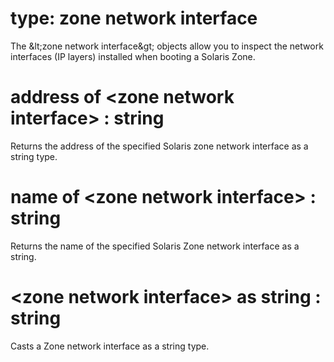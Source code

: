 # type: zone network interface

The &amp;lt;zone network interface&amp;gt; objects allow you to inspect the network interfaces (IP layers) installed when booting a Solaris Zone.

# address of &lt;zone network interface&gt; : string

Returns the address of the specified Solaris zone network interface as a string type.

# name of &lt;zone network interface&gt; : string

Returns the name of the specified Solaris Zone network interface as a string.

# &lt;zone network interface&gt; as string : string

Casts a Zone network interface as a string type.
